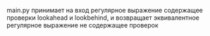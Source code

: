 main.py принимает на вход регулярное выражение содержащее проверки lookahead и lookbehind, и возвращает эквивалентное регулярное выражение не содержащее проверок
